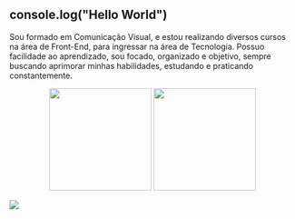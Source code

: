 ## console.log("Hello World")

Sou formado em Comunicação Visual, e estou realizando diversos cursos na área de Front-End, para ingressar na área de Tecnologia. 
Possuo facilidade ao aprendizado, sou focado, organizado e objetivo, sempre buscando aprimorar minhas habilidades, estudando e praticando constantemente.
<br>
<div align="center">
<img height="180em" src="https://github-readme-stats.vercel.app/api?username=GustavoCMonteiro&show_icons=true&theme=dark"/>
<img height="180em" src="https://github-readme-stats.vercel.app/api/top-langs/?username=GustavoCMonteiro&layout=compact"/>
</div>

[<img weigth="50em" src="https://cdn.jsdelivr.net/gh/devicons/devicon/icons/html5/html5-original.svg" />](https://img.shields.io/badge/HTML5-E34F26?style=for-the-badge&logo=html5&logoColor=white)
